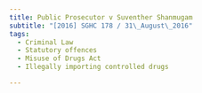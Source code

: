 ```yaml
---
title: Public Prosecutor v Suventher Shanmugam 
subtitle: "[2016] SGHC 178 / 31\_August\_2016"
tags:
  - Criminal Law
  - Statutory offences
  - Misuse of Drugs Act
  - Illegally importing controlled drugs

---
```


